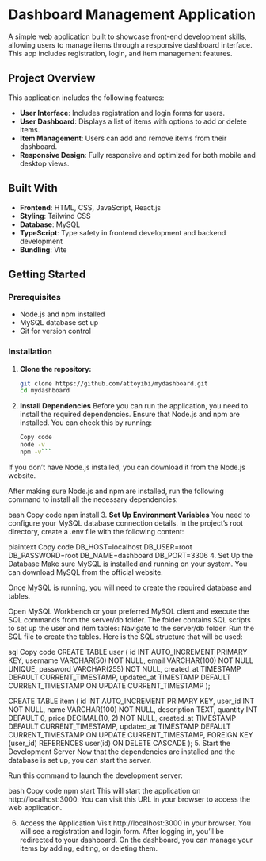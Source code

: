 # Dashboard Management Application

A simple web application built to showcase front-end development skills, allowing users to manage items through a responsive dashboard interface. This app includes registration, login, and item management features.

## Project Overview
This application includes the following features:
- **User Interface**: Includes registration and login forms for users.
- **User Dashboard**: Displays a list of items with options to add or delete items.
- **Item Management**: Users can add and remove items from their dashboard.
- **Responsive Design**: Fully responsive and optimized for both mobile and desktop views.

## Built With
- **Frontend**: HTML, CSS, JavaScript, React.js
- **Styling**: Tailwind CSS 
- **Database**: MySQL
- **TypeScript**: Type safety in frontend development and backend development
- **Bundling**: Vite

## Getting Started

### Prerequisites
- Node.js and npm installed
- MySQL database set up
- Git for version control

### Installation

1. **Clone the repository:**
   ```bash
   git clone https://github.com/attoyibi/mydashboard.git
   cd mydashboard
2. **Install Dependencies**
Before you can run the application, you need to install the required dependencies. Ensure that Node.js and npm are installed. You can check this by running:
   ```bash
   Copy code
   node -v
   npm -v```

If you don’t have Node.js installed, you can download it from the Node.js website.

After making sure Node.js and npm are installed, run the following command to install all the necessary dependencies:

bash
Copy code
npm install
3. **Set Up Environment Variables**
You need to configure your MySQL database connection details. In the project’s root directory, create a .env file with the following content:

plaintext
Copy code
DB_HOST=localhost
DB_USER=root
DB_PASSWORD=root
DB_NAME=dashboard
DB_PORT=3306
4. Set Up the Database
Make sure MySQL is installed and running on your system. You can download MySQL from the official website.

Once MySQL is running, you will need to create the required database and tables.

Open MySQL Workbench or your preferred MySQL client and execute the SQL commands from the server/db folder. The folder contains SQL scripts to set up the user and item tables:
Navigate to the server/db folder.
Run the SQL file to create the tables.
Here is the SQL structure that will be used:

sql
Copy code
CREATE TABLE user (
    id INT AUTO_INCREMENT PRIMARY KEY,
    username VARCHAR(50) NOT NULL,
    email VARCHAR(100) NOT NULL UNIQUE,
    password VARCHAR(255) NOT NULL,
    created_at TIMESTAMP DEFAULT CURRENT_TIMESTAMP,
    updated_at TIMESTAMP DEFAULT CURRENT_TIMESTAMP ON UPDATE CURRENT_TIMESTAMP
);

CREATE TABLE item (
    id INT AUTO_INCREMENT PRIMARY KEY,
    user_id INT NOT NULL,
    name VARCHAR(100) NOT NULL,
    description TEXT,
    quantity INT DEFAULT 0,
    price DECIMAL(10, 2) NOT NULL,
    created_at TIMESTAMP DEFAULT CURRENT_TIMESTAMP,
    updated_at TIMESTAMP DEFAULT CURRENT_TIMESTAMP ON UPDATE CURRENT_TIMESTAMP,
    FOREIGN KEY (user_id) REFERENCES user(id) ON DELETE CASCADE
);
5. Start the Development Server
Now that the dependencies are installed and the database is set up, you can start the server.

Run this command to launch the development server:

bash
Copy code
npm start
This will start the application on http://localhost:3000. You can visit this URL in your browser to access the web application.

6. Access the Application
Visit http://localhost:3000 in your browser.
You will see a registration and login form. After logging in, you’ll be redirected to your dashboard.
On the dashboard, you can manage your items by adding, editing, or deleting them.